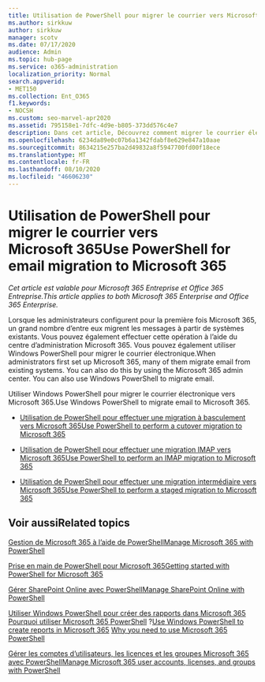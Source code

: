 ```yaml
---
title: Utilisation de PowerShell pour migrer le courrier vers Microsoft 365
ms.author: sirkkuw
author: sirkkuw
manager: scotv
ms.date: 07/17/2020
audience: Admin
ms.topic: hub-page
ms.service: o365-administration
localization_priority: Normal
search.appverid:
- MET150
ms.collection: Ent_O365
f1.keywords:
- NOCSH
ms.custom: seo-marvel-apr2020
ms.assetid: 795158e1-7dfc-4d9e-b805-373dd576c4e7
description: Dans cet article, Découvrez comment migrer le courrier électronique à partir de votre système existant vers Microsoft 365 à l’aide de PowerShell.
ms.openlocfilehash: 6234da89e0c07b6a1342fdabf8e629e847a10aae
ms.sourcegitcommit: 8634215e257ba2d49832a8f5947700fd00f18ece
ms.translationtype: MT
ms.contentlocale: fr-FR
ms.lasthandoff: 08/10/2020
ms.locfileid: "46606230"
---
```

# <a name="use-powershell-for-email-migration-to-microsoft-365"></a><span data-ttu-id="92bd6-103">Utilisation de PowerShell pour migrer le courrier vers Microsoft 365</span><span class="sxs-lookup"><span data-stu-id="92bd6-103">Use PowerShell for email migration to Microsoft 365</span></span>

<span data-ttu-id="92bd6-104">*Cet article est valable pour Microsoft 365 Entreprise et Office 365 Entreprise.*</span><span class="sxs-lookup"><span data-stu-id="92bd6-104">*This article applies to both Microsoft 365 Enterprise and Office 365 Enterprise.*</span></span>

<span data-ttu-id="92bd6-p101">Lorsque les administrateurs configurent pour la première fois Microsoft 365, un grand nombre d’entre eux migrent les messages à partir de systèmes existants. Vous pouvez également effectuer cette opération à l’aide du centre d’administration Microsoft 365. Vous pouvez également utiliser Windows PowerShell pour migrer le courrier électronique.</span><span class="sxs-lookup"><span data-stu-id="92bd6-p101">When administrators first set up Microsoft 365, many of them migrate email from existing systems. You can also do this by using the Microsoft 365 admin center. You can also use Windows PowerShell to migrate email.</span></span>
  
<span data-ttu-id="92bd6-108">Utiliser Windows PowerShell pour migrer le courrier électronique vers Microsoft 365.</span><span class="sxs-lookup"><span data-stu-id="92bd6-108">Use Windows PowerShell to migrate email to Microsoft 365.</span></span> 
  
- [<span data-ttu-id="92bd6-109">Utilisation de PowerShell pour effectuer une migration à basculement vers Microsoft 365</span><span class="sxs-lookup"><span data-stu-id="92bd6-109">Use PowerShell to perform a cutover migration to Microsoft 365</span></span>](use-powershell-to-perform-a-cutover-migration-to-office-365.md)
    
- [<span data-ttu-id="92bd6-110">Utilisation de PowerShell pour effectuer une migration IMAP vers Microsoft 365</span><span class="sxs-lookup"><span data-stu-id="92bd6-110">Use PowerShell to perform an IMAP migration to Microsoft 365</span></span>](use-powershell-to-perform-an-imap-migration-to-office-365.md)
    
- [<span data-ttu-id="92bd6-111">Utilisation de PowerShell pour effectuer une migration intermédiaire vers Microsoft 365</span><span class="sxs-lookup"><span data-stu-id="92bd6-111">Use PowerShell to perform a staged migration to Microsoft 365</span></span>](use-powershell-to-perform-a-staged-migration-to-office-365.md)
    
## <a name="related-topics"></a><span data-ttu-id="92bd6-112">Voir aussi</span><span class="sxs-lookup"><span data-stu-id="92bd6-112">Related topics</span></span>

[<span data-ttu-id="92bd6-113">Gestion de Microsoft 365 à l’aide de PowerShell</span><span class="sxs-lookup"><span data-stu-id="92bd6-113">Manage Microsoft 365 with PowerShell</span></span>](manage-office-365-with-office-365-powershell.md)
  
[<span data-ttu-id="92bd6-114">Prise en main de PowerShell pour Microsoft 365</span><span class="sxs-lookup"><span data-stu-id="92bd6-114">Getting started with PowerShell for Microsoft 365</span></span>](getting-started-with-office-365-powershell.md)
  
[<span data-ttu-id="92bd6-115">Gérer SharePoint Online avec PowerShell</span><span class="sxs-lookup"><span data-stu-id="92bd6-115">Manage SharePoint Online with PowerShell</span></span>](manage-sharepoint-online-with-office-365-powershell.md)
  
<span data-ttu-id="92bd6-116">[Utiliser Windows PowerShell pour créer des rapports dans Microsoft 365](use-windows-powershell-to-create-reports-in-office-365.md) 
 [Pourquoi utiliser Microsoft 365 PowerShell](why-you-need-to-use-office-365-powershell.md) ?</span><span class="sxs-lookup"><span data-stu-id="92bd6-116">[Use Windows PowerShell to create reports in Microsoft 365](use-windows-powershell-to-create-reports-in-office-365.md)
[Why you need to use Microsoft 365 PowerShell](why-you-need-to-use-office-365-powershell.md)</span></span>
  
[<span data-ttu-id="92bd6-117">Gérer les comptes d’utilisateurs, les licences et les groupes Microsoft 365 avec PowerShell</span><span class="sxs-lookup"><span data-stu-id="92bd6-117">Manage Microsoft 365 user accounts, licenses, and groups with PowerShell</span></span>](manage-user-accounts-and-licenses-with-office-365-powershell.md)

